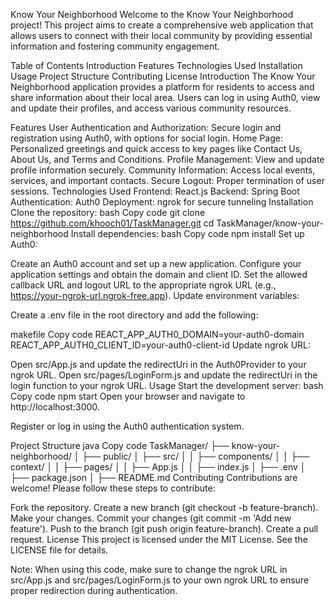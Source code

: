 Know Your Neighborhood
Welcome to the Know Your Neighborhood project! This project aims to create a comprehensive web application that allows users to connect with their local community by providing essential information and fostering community engagement.

Table of Contents
Introduction
Features
Technologies Used
Installation
Usage
Project Structure
Contributing
License
Introduction
The Know Your Neighborhood application provides a platform for residents to access and share information about their local area. Users can log in using Auth0, view and update their profiles, and access various community resources.

Features
User Authentication and Authorization: Secure login and registration using Auth0, with options for social login.
Home Page: Personalized greetings and quick access to key pages like Contact Us, About Us, and Terms and Conditions.
Profile Management: View and update profile information securely.
Community Information: Access local events, services, and important contacts.
Secure Logout: Proper termination of user sessions.
Technologies Used
Frontend: React.js
Backend: Spring Boot
Authentication: Auth0
Deployment: ngrok for secure tunneling
Installation
Clone the repository:
bash
Copy code
git clone https://github.com/khooch01/TaskManager.git
cd TaskManager/know-your-neighborhood
Install dependencies:
bash
Copy code
npm install
Set up Auth0:

Create an Auth0 account and set up a new application.
Configure your application settings and obtain the domain and client ID.
Set the allowed callback URL and logout URL to the appropriate ngrok URL (e.g., https://your-ngrok-url.ngrok-free.app).
Update environment variables:

Create a .env file in the root directory and add the following:

makefile
Copy code
REACT_APP_AUTH0_DOMAIN=your-auth0-domain
REACT_APP_AUTH0_CLIENT_ID=your-auth0-client-id
Update ngrok URL:

Open src/App.js and update the redirectUri in the Auth0Provider to your ngrok URL.
Open src/pages/LoginForm.js and update the redirectUri in the login function to your ngrok URL.
Usage
Start the development server:
bash
Copy code
npm start
Open your browser and navigate to http://localhost:3000.

Register or log in using the Auth0 authentication system.

Project Structure
java
Copy code
TaskManager/
├── know-your-neighborhood/
│   ├── public/
│   ├── src/
│   │   ├── components/
│   │   ├── context/
│   │   ├── pages/
│   │   ├── App.js
│   │   ├── index.js
│   ├── .env
│   ├── package.json
│   ├── README.md
Contributing
Contributions are welcome! Please follow these steps to contribute:

Fork the repository.
Create a new branch (git checkout -b feature-branch).
Make your changes.
Commit your changes (git commit -m 'Add new feature').
Push to the branch (git push origin feature-branch).
Create a pull request.
License
This project is licensed under the MIT License. See the LICENSE file for details.

Note: When using this code, make sure to change the ngrok URL in src/App.js and src/pages/LoginForm.js to your own ngrok URL to ensure proper redirection during authentication.
